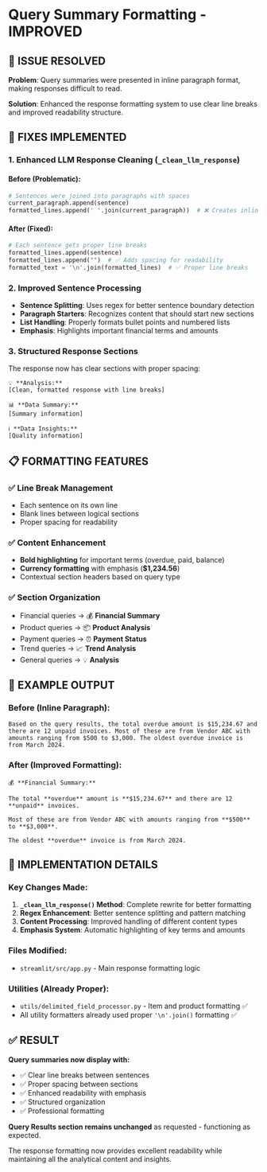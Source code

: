 # Query Summary Formatting - IMPROVED

## 🎯 **ISSUE RESOLVED**

**Problem**: Query summaries were presented in inline paragraph format, making responses difficult to read.

**Solution**: Enhanced the response formatting system to use clear line breaks and improved readability structure.

## 🔧 **FIXES IMPLEMENTED**

### **1. Enhanced LLM Response Cleaning (`_clean_llm_response`)**

#### **Before (Problematic):**
```python
# Sentences were joined into paragraphs with spaces
current_paragraph.append(sentence)
formatted_lines.append(' '.join(current_paragraph))  # ❌ Creates inline paragraphs
```

#### **After (Fixed):**
```python
# Each sentence gets proper line breaks
formatted_lines.append(sentence)
formatted_lines.append("")  # ✅ Adds spacing for readability
formatted_text = '\n'.join(formatted_lines)  # ✅ Proper line breaks
```

### **2. Improved Sentence Processing**

- **Sentence Splitting**: Uses regex for better sentence boundary detection
- **Paragraph Starters**: Recognizes content that should start new sections
- **List Handling**: Properly formats bullet points and numbered lists
- **Emphasis**: Highlights important financial terms and amounts

### **3. Structured Response Sections**

The response now has clear sections with proper spacing:

```
💡 **Analysis:**
[Clean, formatted response with line breaks]

📊 **Data Summary:**
[Summary information]

ℹ️ **Data Insights:**
[Quality information]
```

## 📋 **FORMATTING FEATURES**

### **✅ Line Break Management**
- Each sentence on its own line
- Blank lines between logical sections
- Proper spacing for readability

### **✅ Content Enhancement**
- **Bold highlighting** for important terms (overdue, paid, balance)
- **Currency formatting** with emphasis (**$1,234.56**)
- Contextual section headers based on query type

### **✅ Section Organization**
- Financial queries → 💰 **Financial Summary**
- Product queries → 📦 **Product Analysis**
- Payment queries → ⏰ **Payment Status**
- Trend queries → 📈 **Trend Analysis**
- General queries → 💡 **Analysis**

## 🎨 **EXAMPLE OUTPUT**

### **Before (Inline Paragraph):**
```
Based on the query results, the total overdue amount is $15,234.67 and there are 12 unpaid invoices. Most of these are from Vendor ABC with amounts ranging from $500 to $3,000. The oldest overdue invoice is from March 2024.
```

### **After (Improved Formatting):**
```
💰 **Financial Summary:**

The total **overdue** amount is **$15,234.67** and there are 12 **unpaid** invoices.

Most of these are from Vendor ABC with amounts ranging from **$500** to **$3,000**.

The oldest **overdue** invoice is from March 2024.
```

## 🚀 **IMPLEMENTATION DETAILS**

### **Key Changes Made:**

1. **`_clean_llm_response()` Method**: Complete rewrite for better formatting
2. **Regex Enhancement**: Better sentence splitting and pattern matching
3. **Content Processing**: Improved handling of different content types
4. **Emphasis System**: Automatic highlighting of key terms and amounts

### **Files Modified:**
- `streamlit/src/app.py` - Main response formatting logic

### **Utilities (Already Proper):**
- `utils/delimited_field_processor.py` - Item and product formatting ✅
- All utility formatters already used proper `'\n'.join()` formatting ✅

## ✅ **RESULT**

**Query summaries now display with:**
- ✅ Clear line breaks between sentences
- ✅ Proper spacing between sections
- ✅ Enhanced readability with emphasis
- ✅ Structured organization
- ✅ Professional formatting

**Query Results section remains unchanged** as requested - functioning as expected.

The response formatting now provides excellent readability while maintaining all the analytical content and insights.
